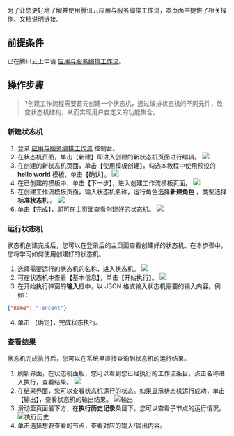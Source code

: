 ﻿为了让您更好地了解并使用腾讯云应用与服务编排工作流，本页面中提供了相关操作、文档说明链接。

## 前提条件
已在腾讯云上申请 [应用与服务编排工作流](https://cloud.tencent.com/apply/p/qo6yuu7lyol)。

## 操作步骤
>?创建工作流程需要首先创建一个状态机，通过编排状态机的不同元件，改变状态机结构，从而实现用户自定义的功能集合。

### 新建状态机
1. 登录 [应用与服务编排工作流](https://console.cloud.tencent.com/asw/index) 控制台。
2. 在状态机页面，单击【新建】即进入创建的新状态机页面进行编辑。
![](https://main.qcloudimg.com/raw/401a619e1a02b24ab9aa01afd49ff803.png)
3. 在创建的新状态机页面，单击【使用模板创建】，勾选本教程中使用预设的 **hello world** 模板，单击【确认】。
![](https://main.qcloudimg.com/raw/cf3a489ed88a87774dc585ba68176964.png)
4. 在已创建的模板中，单击【下一步】，进入创建工作流模板页面。
![](https://main.qcloudimg.com/raw/bd21001ccc8048bd47db0cd9fc0624dc.png)
5. 在创建工作流模板页面，输入状态机名称，运行角色选择**新建角色** ，类型选择**标准状态机** 。
![](https://main.qcloudimg.com/raw/aadfc7210b0f7d94da17c2e3fc155594.png)
5. 单击【完成】，即可在主页面查看创建好的状态机。
![](https://main.qcloudimg.com/raw/b7df20480db699d12ec1ccd3ce06702a.png)

### 运行状态机
状态机创建完成后，您可以在登录后的主页面查看创建好的状态机。在本步骤中，您将学习如何使用创建好的状态机。
1. 选择需要运行的状态机的名称，进入状态机。
![](https://main.qcloudimg.com/raw/78c5c8e8975f64ae2c7dd81c0b2bf8b3.png)
2. 可在状态机中查看【基本信息】，单击【开始执行】。
![](https://main.qcloudimg.com/raw/37bfff374498e7ffef8c5d12846fac21.png)
3. 在开始执行弹窗的**输入**框中，以 JSON 格式输入状态机需要的输入内容。例如：
```json
{"name": "Tencent"}
```
4. 单击 【确定】，完成状态执行。

### 查看结果
状态机完成执行后，您可以在系统里直接查询到状态机的运行结果。
1. 刷新界面，在状态机面板，您可以看到您已经执行的工作流条目。点击名称进入执行，查看结果。
![](https://main.qcloudimg.com/raw/10fca2865812e0aa332f52eb06c26312.png)
2. 在结果界面，您可以查看状态机运行的状态。如果显示状态机运行成功，单击【输出】，查看状态机的输出结果。
![输出](https://main.qcloudimg.com/raw/a9263bfcd04c3297b7a8973e8fcf0b9b.png)
3. 滑动至页面最下方，在**执行历史记录**条目下，您可以查看子节点的运行情况。
![执行历史](https://main.qcloudimg.com/raw/336a8019b3f3e7e048f90fa9a6956a47.png)
4. 单击选择想要查看的节点，查看对应的输入/输出内容。